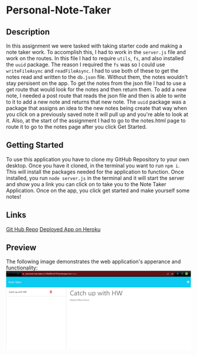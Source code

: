 # Personal-Note-Taker

## Description
In this assignment we were tasked with taking starter code and making a note taker work. To accomplish this, I had to work in the `server.js` file and work on the routes. In this file I had to require `utils`, `fs`, and also installed the `uuid` package. The reason I required the `fs` was so I could use `writeFileAsync` and `readFileAsync`. I had to use both of these to get the notes read and written to the `db.json` file. Without them, the notes wouldn't stay persisent on the app. To get the notes from the json file I had to use a get route that would look for the notes and then return them. To add a new note, I needed a post route that reads the json file and then is able to write to it to add a new note and returns that new note. The `uuid` package was a package that assigns an idea to the new notes being create that way when you click on a previously saved note it will pull up and you're able to look at it. Also, at the start of the assignment I had to go to the notes.html page to route it to go to the notes page after you click Get Started. 

## Getting Started
To use this application you have to clone my GitHub Repository to your own desktop. Once you have it cloned, in the terminal you want to run `npm i`. This will install the packages needed for the application to function. Once installed, you run `node server.js` in the terminal and it will start the server and show you a link you can click on to take you to the Note Taker Application. Once on the app, you click get started and make yourself some notes!

## Links
[Git Hub Repo](https://github.com/JLopez1227/personal-note-taker)
[Deployed App on Heroku](https://personal-note-taker-jl-7d56d03cd170.herokuapp.com/notes)

## Preview
The following image demonstrates the web application's apperance and functionality:
![Preview of Website(Desktop)](./Screenshot%202023-07-27%20213839.png)
